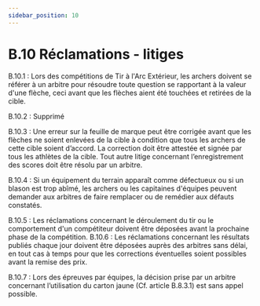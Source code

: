 ```yaml
---
sidebar_position: 10
---
```


# B.10 Réclamations - litiges

B.10.1 : Lors des compétitions de Tir à l'Arc Extérieur, les archers doivent se référer à un arbitre pour
résoudre toute question se rapportant à la valeur d'une flèche, ceci avant que les flèches aient été touchées
et retirées de la cible.

B.10.2 : Supprimé

B.10.3 : Une erreur sur la feuille de marque peut être corrigée avant que les flèches ne soient enlevées de
la cible à condition que tous les archers de cette cible soient d’accord. La correction doit être attestée et
signée par tous les athlètes de la cible. Tout autre litige concernant l’enregistrement des scores doit être
résolu par un arbitre.

B.10.4 : Si un équipement du terrain apparaît comme défectueux ou si un blason est trop abîmé, les archers
ou les capitaines d'équipes peuvent demander aux arbitres de faire remplacer ou de remédier aux défauts
constatés.

B.10.5 : Les réclamations concernant le déroulement du tir ou le comportement d'un compétiteur doivent
être déposées avant la prochaine phase de la compétition.
B.10.6 : Les réclamations concernant les résultats publiés chaque jour doivent être déposées auprès des
arbitres sans délai, en tout cas à temps pour que les corrections éventuelles soient possibles avant la
remise des prix.

B.10.7 : Lors des épreuves par équipes, la décision prise par un arbitre concernant l’utilisation du carton
jaune (Cf. article B.8.3.1) est sans appel possible.
